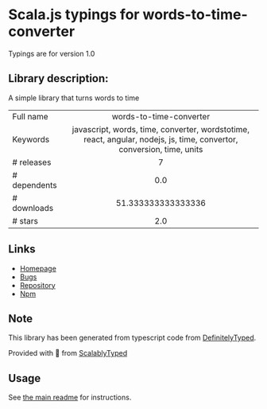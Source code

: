 
# Scala.js typings for words-to-time-converter

Typings are for version 1.0

## Library description:
A simple library that turns words to time

|                    |                 |
| ------------------ | :-------------: |
| Full name          | words-to-time-converter |
| Keywords           | javascript, words, time, converter, wordstotime, react, angular, nodejs, js, time, convertor, conversion, time, units |
| # releases         | 7 |
| # dependents       | 0.0 |
| # downloads        | 51.333333333333336 |
| # stars            | 2.0 |

## Links
- [Homepage](https://github.com/Svetloslav15/words-to-time#readme)
- [Bugs](https://github.com/Svetloslav15/words-to-time/issues)
- [Repository](https://github.com/Svetloslav15/words-to-time)
- [Npm](https://www.npmjs.com/package/words-to-time-converter)
    


## Note
This library has been generated from typescript code from [DefinitelyTyped](https://definitelytyped.org).

Provided with :purple_heart: from [ScalablyTyped](https://github.com/oyvindberg/ScalablyTyped)

## Usage
See [the main readme](../../readme.md) for instructions.


